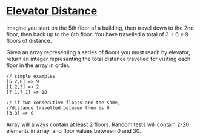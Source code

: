 # [Elevator Distance](https://www.codewars.com/kata/elevator-distance "https://www.codewars.com/kata/59f061773e532d0c87000d16")

Imagine you start on the 5th floor of a building, then travel down to the 2nd floor, then back up to the 8th floor. You have travelled a
total of 3 + 6 = 9 floors of distance.

Given an array representing a series of floors you must reach by elevator, return an integer representing the total distance travelled for
visiting each floor in the array in order.

```
// simple examples
[5,2,8] => 9
[1,2,3] => 2
[7,1,7,1] => 18

// if two consecutive floors are the same,
//distance travelled between them is 0
[3,3] => 0
```

Array will always contain at least 2 floors. Random tests will contain 2-20 elements in array, and floor values between 0 and 30.